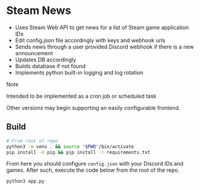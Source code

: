 # Steam News

- Uses Steam Web API to get news for a list of Steam game application IDs
- Edit config.json file accordingly with keys and webhook urls
- Sends news through a user provided Discord webhook if there is a new announcement
- Updates DB accordingly
- Builds database if not found
- Implements python built-in logging and log rotation

> [!NOTE]
> Intended to be implemented as a cron job or scheduled task

Other versions may begin supporting an easily configurable frontend.

## Build

```bash
# From root of repo
python3 -m venv . && source "$PWD"/bin/activate
pip install -U pip && pip install -r requirements.txt
```
From here you should configure `config.json` with your Discord IDs and games. After such,
execute the code below from the root of the repo.

```bash
python3 app.py
```

